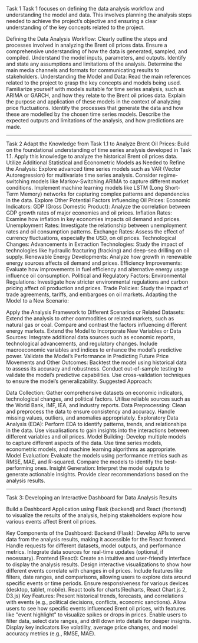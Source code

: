 Task 1
Task 1 focuses on defining the data analysis workflow and understanding the model and data. This involves planning the analysis steps needed to achieve the project’s objective and ensuring a clear understanding of the key concepts related to the project.

Defining the Data Analysis Workflow:
Clearly outline the steps and processes involved in analyzing the Brent oil prices data.
Ensure a comprehensive understanding of how the data is generated, sampled, and compiled.
Understand the model inputs, parameters, and outputs.
Identify and state any assumptions and limitations of the analysis.
Determine the main media channels and formats for communicating results to stakeholders.
Understanding the Model and Data:
Read the main references related to the project to grasp the key concepts and models being used.
Familiarize yourself with models suitable for time series analysis, such as ARIMA or GARCH, and how they relate to the Brent oil prices data.
Explain the purpose and application of these models in the context of analyzing price fluctuations.
Identify the processes that generate the data and how these are modelled by the chosen time series models.
Describe the expected outputs and limitations of the analysis, and how predictions are made.

-------------------------------
Task 2
Adapt the Knowledge from Task 1.1 to Analyze Brent Oil Prices:
Build on the foundational understanding of time series analysis developed in Task 1.1.
Apply this knowledge to analyze the historical Brent oil prices data.
Utilize Additional Statistical and Econometric Models as Needed to Refine the Analysis:
Explore advanced time series models such as VAR (Vector Autoregression) for multivariate time series analysis.
Consider regime-switching models like Markov-Switching ARIMA to capture different market conditions.
Implement machine learning models like LSTM (Long Short-Term Memory) networks for capturing complex patterns and dependencies in the data.
Explore Other Potential Factors Influencing Oil Prices:
Economic Indicators:
GDP (Gross Domestic Product): Analyze the correlation between GDP growth rates of major economies and oil prices.
Inflation Rates: Examine how inflation in key economies impacts oil demand and prices.
Unemployment Rates: Investigate the relationship between unemployment rates and oil consumption patterns.
Exchange Rates: Assess the effect of currency fluctuations, especially the USD, on oil prices.
Technological Changes:
Advancements in Extraction Technologies: Study the impact of technologies like hydraulic fracturing (fracking) and deep-sea drilling on oil supply.
Renewable Energy Developments: Analyze how growth in renewable energy sources affects oil demand and prices.
Efficiency Improvements: Evaluate how improvements in fuel efficiency and alternative energy usage influence oil consumption.
Political and Regulatory Factors:
Environmental Regulations: Investigate how stricter environmental regulations and carbon pricing affect oil production and prices.
Trade Policies: Study the impact of trade agreements, tariffs, and embargoes on oil markets.
Adapting the Model to a New Scenario:

Apply the Analysis Framework to Different Scenarios or Related Datasets:
Extend the analysis to other commodities or related markets, such as natural gas or coal.
Compare and contrast the factors influencing different energy markets.
Extend the Model to Incorporate New Variables or Data Sources:
Integrate additional data sources such as economic reports, technological advancements, and regulatory changes.
Include macroeconomic variables and indices to enhance the model’s predictive power.
Validate the Model’s Performance in Predicting Future Price Movements and Other Outcomes:
Backtest the model using historical data to assess its accuracy and robustness.
Conduct out-of-sample testing to validate the model’s predictive capabilities.
Use cross-validation techniques to ensure the model’s generalizability.
Suggested Approach:

Data Collection:
Gather comprehensive datasets on economic indicators, technological changes, and political factors.
Utilise reliable sources such as the World Bank, IMF, IEA, and industry reports.
Data Preprocessing:
Clean and preprocess the data to ensure consistency and accuracy.
Handle missing values, outliers, and anomalies appropriately.
Exploratory Data Analysis (EDA):
Perform EDA to identify patterns, trends, and relationships in the data.
Use visualisations to gain insights into the interactions between different variables and oil prices.
Model Building:
Develop multiple models to capture different aspects of the data.
Use time series models, econometric models, and machine learning algorithms as appropriate.
Model Evaluation:
Evaluate the models using performance metrics such as RMSE, MAE, and R-squared.
Compare the models to identify the best-performing ones.
Insight Generation:
Interpret the model outputs to generate actionable insights.
Provide clear recommendations based on the analysis results.

-------------------------------------
Task 3: Developing an Interactive Dashboard for Data Analysis Results

Build a Dashboard Application using Flask (backend) and React (frontend) to visualize the results of the analysis, helping stakeholders explore how various events affect Brent oil prices.

Key Components of the Dashboard:
Backend (Flask):
Develop APIs to serve data from the analysis results, making it accessible for the React frontend.
Handle requests for different datasets, model outputs, and performance metrics.
Integrate data sources for real-time updates (optional, if necessary).
Frontend (React):
Create an intuitive and user-friendly interface to display the analysis results.
Design interactive visualizations to show how different events correlate with changes in oil prices.
Include features like filters, date ranges, and comparisons, allowing users to explore data around specific events or time periods.
Ensure responsiveness for various devices (desktop, tablet, mobile).
React tools for charts(Recharts, React Chart.js 2, D3.js)
Key Features:
Present historical trends, forecasts, and correlations with events (e.g., political decisions, conflicts, economic sanctions).
Allow users to see how specific events influenced Brent oil prices, with features like "event highlight" to visualize spikes or drops in prices.
Enable users to filter data, select date ranges, and drill down into details for deeper insights.
Display key indicators like volatility, average price changes, and model accuracy metrics (e.g., RMSE, MAE).
